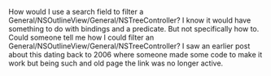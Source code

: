 How would I use a search field to filter a General/NSOutlineView/General/NSTreeController? I know it would have something to do with bindings and a predicate. But not specifically how to. Could someone tell me how I could filter an General/NSOutlineView/General/NSTreeController?
I saw an earlier post about this dating back to 2006 where someone made some code to make it work but being such and old page the link was no longer active.